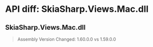# API diff: SkiaSharp.Views.Mac.dll

## SkiaSharp.Views.Mac.dll

> Assembly Version Changed: 1.60.0.0 vs 1.59.0.0

